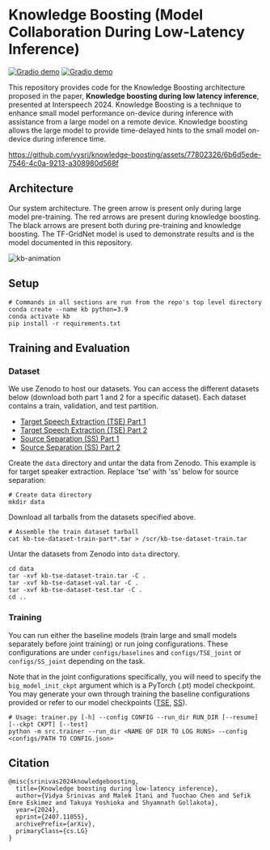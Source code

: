 # Knowledge Boosting (Model Collaboration During Low-Latency Inference)

[![Gradio demo](https://img.shields.io/badge/arxiv-abs-green)](https://arxiv.org/abs/2407.11055) [![Gradio demo](https://img.shields.io/badge/Interspeech%202024-pdf-blue)](https://arxiv.org/abs/2407.11055)

This repository provides code for the Knowledge Boosting architecture proposed in the paper, __Knowledge boosting during low latency inference__, presented at Interspeech 2024. 
Knowledge Boosting is a technique to enhance small model performance on-device during inference with assistance from a large model on a remote device. 
Knowledge boosting allows the large model to provide time-delayed hints to the small model on-device during inference time.

https://github.com/vysri/knowledge-boosting/assets/77802326/6b6d5ede-7546-4c0a-9213-a308980d568f

## Architecture
Our system architecture. The green arrow is present only during large model pre-training.  The red arrows are present  during knowledge boosting.  The black arrows are present both during pre-training and knowledge boosting.
The TF-GridNet model is used to demonstrate results and is the model documented in this repository.

![kb-animation](https://github.com/vysri/knowledge-boosting/assets/77802326/37660ddb-fc5d-470c-924e-7467e8accd27)

## Setup
    # Commands in all sections are run from the repo's top level directory
    conda create --name kb python=3.9
    conda activate kb
    pip install -r requirements.txt

## Training and Evaluation

### Dataset

We use Zenodo to host our datasets. You can access the different datasets below (download both part 1 and 2 for a specific dataset). Each dataset contains a train, validation, and test partition.
* [Target Speech Extraction (TSE) Part 1](https://zenodo.org/records/12575452)
* [Target Speech Extraction (TSE) Part 2](https://zenodo.org/records/12629275)
* [Source Separation (SS) Part 1](https://zenodo.org/records/12629604)
* [Source Separation (SS) Part 2](https://zenodo.org/records/12629652)

Create the `data` directory and untar the data from Zenodo. This example is for target speaker extraction. Replace 'tse' with 'ss' below for source separation:

    # Create data directory
    mkdir data
        
Download all tarballs from the datasets specified above.
        
    # Assemble the train dataset tarball
    cat kb-tse-dataset-train-part*.tar > /scr/kb-tse-dataset-train.tar
        
Untar the datasets from Zenodo into `data` directory.
        
    cd data
    tar -xvf kb-tse-dataset-train.tar -C .
    tar -xvf kb-tse-dataset-val.tar -C .
    tar -xvf kb-tse-dataset-test.tar -C .
    cd ..

### Training
You can run either the baseline models (train large and small models separately before joint training) or run joing configurations. These configurations are under `configs/baselines` and `configs/TSE_joint` or `configs/SS_joint` depending on the task. 

Note that in the joint configurations specifically, you will need to specify the `big_model_init_ckpt` argument which is a PyTorch (.pt) model checkpoint. You may generate your own through training the baseline configurations provided or refer to our model checkpoints ([TSE](https://drive.google.com/file/d/11K71ElmRia_isGCFR8HLpHK9bqw-Q372/view?usp=drive_link), [SS](https://drive.google.com/file/d/1sJIH8MAvCjPKuQBcsjmenTPPGCgiSvS8/view?usp=drive_link)).

    # Usage: trainer.py [-h] --config CONFIG --run_dir RUN_DIR [--resume] [--ckpt CKPT] [--test]
    python -m src.trainer --run_dir <NAME OF DIR TO LOG RUNS> --config <configs/PATH TO CONFIG.json>

## Citation

    @misc{srinivas2024knowledgeboosting,
      title={Knowledge boosting during low-latency inference}, 
      author={Vidya Srinivas and Malek Itani and Tuochao Chen and Sefik Emre Eskimez and Takuya Yoshioka and Shyamnath Gollakota},
      year={2024},
      eprint={2407.11055},
      archivePrefix={arXiv},
      primaryClass={cs.LG}
    }

